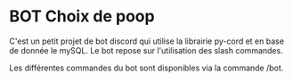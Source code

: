 # BOT Choix de poop

C'est un petit projet de bot discord qui utilise la librairie py-cord et en base de donnée le mySQL.
Le bot repose sur l'utilisation des slash commandes.

Les différentes commandes du bot sont disponibles via la commande /bot.